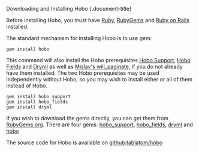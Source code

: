 Downloading and Installing Hobo
{.document-title}

Before installing Hobo, you must have
[Ruby](http://www.ruby-lang.org/en/),
[RubyGems](http://docs.rubygems.org/) and [Ruby on
Rails](http://rubyonrails.org/) installed.

The standard mechanism for installing Hobo is to use gem:

    gem install hobo

This command will also install the Hobo prerequisites [Hobo
Support](/manual/hobo_support), [Hobo Fields](/manual/hobo_fields) and
[Dryml](/manual/dryml) as well as [Mislav's
will_paginate](http://wiki.github.com/mislav/will_paginate/), if you
do not already have them installed.  The two Hobo prerequisites may be
used independently without Hobo, so you may wish to install either or
all of them instead of Hobo.

    gem install hobo_support
    gem install hobo_fields
    gem install dryml

If you wish to download the gems directly, you can get them from
[RubyGems.org](http://rubygems.org).  There are four gems:
[hobo_support](http://rubygems.org/gems/hobo_support),
[hobo_fields](http://rubygems.org/gems/hobo_fields),
[dryml](http://rubygems.org/gems/dryml) and
[hobo](http://rubygems.org/gems/hobo)

The source code for Hobo is available on
[github:tablatom/hobo](http://github.com/tablatom/hobo)
